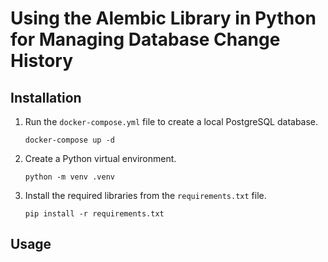 # Using the Alembic Library in Python for Managing Database Change History

## Installation

1. Run the `docker-compose.yml` file to create a local PostgreSQL database.
    ```shell
    docker-compose up -d
    ```

2. Create a Python virtual environment.
    ```shell
    python -m venv .venv
    ```

3. Install the required libraries from the `requirements.txt` file.
    ```shell
    pip install -r requirements.txt
    ```

## Usage
